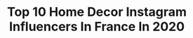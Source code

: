 ---
title: Top 10 Home Decor Instagram Influencers In France In 2020
description: >-
  Find top home decor Instagram influencers in France in 2020. Most popular hashtags: #homesweethome #confinement #lifestyle #ootd.
platform: Instagram
profiles:
  - username: "maisouimanon_"
    fullname: >-
      𝓜 𝓪 𝓷 𝓸 𝓷 《
    location: "France"
    followers: 30186
    engagement: 500
    commentsToLikes: 0.093630
    id: ck138cfqqfk1p0i19w900yfpr
    verified: false
    hashtags: "#fashion, #mode, #breakfast, #mood"
  - username: "palomette__"
    fullname: >-
      𝑷𝑨𝑳𝑶𝑴𝑨 ♡
    location: "France"
    followers: 8500
    engagement: 614
    commentsToLikes: 0.023748
    id: ck14gq1vn6h5d0i19akdb3jho
    verified: false
    hashtags: "#stayathome, #momentdetente, #asos, #restezpositifs"
  - username: "soodecoo"
    fullname: >-
      S͢o͢p͢h͢i͢e͢ - 28 y͢o͢ 🌸 Déco
    location: "France"
    followers: 10166
    engagement: 1134
    commentsToLikes: 0.082042
    id: ck6tmstnl8gsy0j71i6ljum51
    verified: false
    hashtags: "#bedroominspiration, #cherrytree, #jardin, #mylivingroom"
  - username: "manonlaime"
    fullname: >-
      ManonLaime
    location: "France"
    followers: 107490
    engagement: 1086
    commentsToLikes: 0.084083
    id: ck1362bnm4esl0i19gnrxd3e3
    verified: false
    hashtags: "#strongertogether, #prioritiesfirst, #pregnancy, #homedecor"
  - username: "c_lapetitenantaise"
    fullname: >-
      CHLOÉ, LA FASHION NANTAISE
    location: "France"
    followers: 3295
    engagement: 2916
    commentsToLikes: 0.429943
    id: ck8tcbb0oyxfv0j78f22085wg
    verified: false
    hashtags: "#stylewomen, #chapeau, #tenuedujour, #cadeaux"
  - username: "jeromeprun"
    fullname: >-
      Jerome
    location: "France"
    followers: 11339
    engagement: 1114
    commentsToLikes: 0.221318
    id: ck5c21vilwdmp0i11hlk3mlo2
    verified: false
    hashtags: "#officeoftheday, #classymen, #streetstyleinspo, #commeunlundi"
  - username: "loufitlove"
    fullname: >-
      Sandra Lou
    location: "France"
    followers: 144141
    engagement: 870
    commentsToLikes: 0.030137
    id: ck5zj51aggye20i1454n4fa66
    verified: false
    hashtags: "#barbie, #joggeraddict, #babygirl, #geek"
  - username: "simplyzar"
    fullname: >-
      Simplyzara/ Life & style blog
    location: "France"
    followers: 6370
    engagement: 1087
    commentsToLikes: 0.082995
    id: ck55myiy353xn0i117re45mzq
    verified: false
    hashtags: "#journeedelafemme, #talika, #frenchbloggers, #naturalskincareproducts"
  - username: "nolwenn_vigouroux"
    fullname: >-
      nolwenn_vigouroux
    location: "France"
    followers: 36225
    engagement: 538
    commentsToLikes: 0.135735
    id: ck15tij0yi92i0i19ahffbpfv
    verified: false
    hashtags: "#photography, #vacancesausoleil, #babyonboard, #babygirl"
  - username: "angiiie_aloha"
    fullname: >-
      ↞ ♡ by A N G I E ♡ ↠
    location: "France"
    followers: 18222
    engagement: 639
    commentsToLikes: 0.115142
    id: ck14ky5oorwsv0i19zgsy9vz1
    verified: false
    hashtags: "#blondesandcookies, #sheexplores, #style, #cosy"
---
